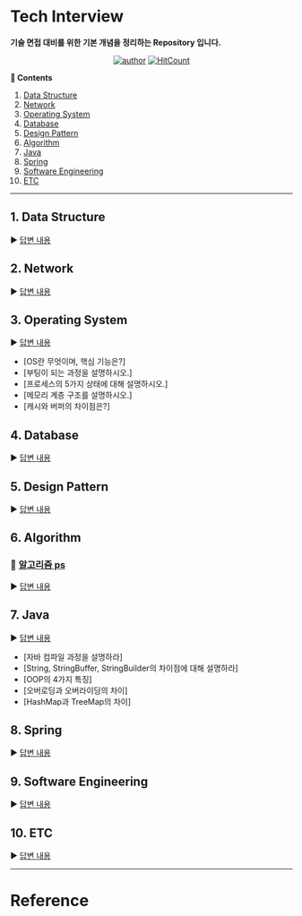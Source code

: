 # Tech Interview

**기술 면접 대비를 위한 기본 개념을 정리하는 Repository 입니다.**

<div align=center>

[![author](https://img.shields.io/badge/author-devham76-blue.svg)](https://github.com/devham76)
[![HitCount](http://hits.dwyl.io/devham76/tech-interview-study.svg?style=popout)](http://hits.dwyl.io/devham76/tech-interview-study)

</div>


**:book: Contents**
1. [Data Structure](#1-data-structure)
2. [Network](#2-network)
3. [Operating System](#3-operating-system)
4. [Database](#4-database)
5. [Design Pattern](#5-design-pattern)
6. [Algorithm](#6-algorithm)
7. [Java](#7-java)
8. [Spring](#8-spring)
9. [Software Engineering](#9-software-engineering)
10. [ETC](#11-etc)

---

## 1. Data Structure
:arrow_forward: [답변 내용](/contents/datastructure.md)

## 2. Network
:arrow_forward: [답변 내용](/contents/network.md)

## 3. Operating System
:arrow_forward: [답변 내용](/contents/os.md)

- [OS란 무엇이며, 핵심 기능은?]
- [부팅이 되는 과정을 설명하시오.]
- [프로세스의 5가지 상태에 대해 설명하시오.]
- [메모리 계층 구조를 설명하시오.]
- [캐시와 버퍼의 차이점은?]

## 4. Database
:arrow_forward: [답변 내용](/contents/db.md)

## 5. Design Pattern
:arrow_forward: [답변 내용](/contents/designpattern.md)

## 6. Algorithm
### :pushpin: [알고리즘 ps](https://github.com/devham76/AlgorithmPS)
:arrow_forward: [답변 내용](/contents/algorithm.md)

## 7. Java
:arrow_forward: [답변 내용](/contents/java.md)

* [자바 컴파일 과정을 설명하라]
* [String, StringBuffer, StringBuilder의 차이점에 대해 설명하라]
* [OOP의 4가지 특징]
* [오버로딩과 오버라이딩의 차이]
* [HashMap과 TreeMap의 차이]

## 8. Spring
:arrow_forward: [답변 내용](/contents/spring.md)

## 9. Software Engineering
:arrow_forward: [답변 내용](/contents/software-engineering.md)

## 10. ETC
:arrow_forward: [답변 내용](/contents/etc.md)

---

# Reference
